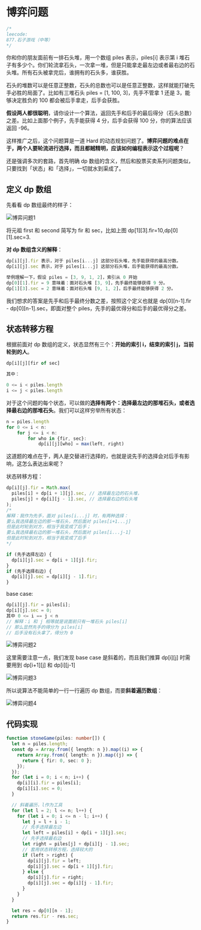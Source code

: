 # 博弈问题

```typescript
/*
leecode:
877.石子游戏（中等）
*/
```

你和你的朋友面前有一排石头堆，用一个数组 piles 表示，piles[i] 表示第 i 堆石子有多少个。你们轮流拿石头，一次拿一堆，但是只能拿走最左边或者最右边的石头堆。所有石头被拿完后，谁拥有的石头多，谁获胜。

石头的堆数可以是任意正整数，石头的总数也可以是任意正整数，这样就能打破先手必胜的局面了。比如有三堆石头 piles = [1, 100, 3]，先手不管拿 1 还是 3，能够决定胜负的 100 都会被后手拿走，后手会获胜。

**假设两人都很聪明**，请你设计一个算法，返回先手和后手的最后得分（石头总数）之差。比如上面那个例子，先手能获得 4 分，后手会获得 100 分，你的算法应该返回 -96。

这样推广之后，这个问题算是一道 Hard 的动态规划问题了。**博弈问题的难点在于，两个人要轮流进行选择，而且都贼精明，应该如何编程表示这个过程呢**？

还是强调多次的套路，首先明确 dp 数组的含义，然后和股票买卖系列问题类似，只要找到「状态」和「选择」，一切就水到渠成了。

## 定义 dp 数组

先看看 dp 数组最终的样子：

![博弈问题1](../../../../resource/blogs/images/algorithm/博弈问题1.png)

将元祖 first 和 second 简写为 fir 和 sec，比如上图 dp[1][3].fir=10,dp[0][1].sec=3.

**对 dp 数组含义的解释**：

```typescript
dp[i][j].fir 表示，对于 piles[i...j] 这部分石头堆，先手能获得的最高分数。
dp[i][j].sec 表示，对于 piles[i...j] 这部分石头堆，后手能获得的最高分数。

举例理解一下，假设 piles = [3, 9, 1, 2]，索引从 0 开始
dp[0][1].fir = 9 意味着：面对石头堆 [3, 9]，先手最终能够获得 9 分。
dp[1][3].sec = 2 意味着：面对石头堆 [9, 1, 2]，后手最终能够获得 2 分。
```

我们想求的答案是先手和后手最终分数之差，按照这个定义也就是 dp[0][n-1].fir - dp[0][n-1].sec，即面对整个 piles，先手的最优得分和后手的最优得分之差。

## 状态转移方程

根据前面对 dp 数组的定义，状态显然有三个：**开始的索引 i，结束的索引 j，当前轮到的人**。

```typescript
dp[i][j][fir of sec]

其中：

0 <= i < piles.length
i <= j < piles.length
```

对于这个问题的每个状态，可以做的**选择有两个：选择最左边的那堆石头，或者选择最右边的那堆石头**。我们可以这样穷举所有状态：

```typescript
n = piles.length
for 0 <= i < n:
    for j <= i < n:
        for who in {fir, sec}:
            dp[i][j][who] = max(left, right)
```

这道题的难点在于，两人是交替进行选择的，也就是说先手的选择会对后手有影响，这怎么表达出来呢？

状态转移方程：

```typescript
dp[i][j].fir = Math.max(
  piles[i] + dp[i + 1][j].sec, // 选择最左边的石头堆，
  piles[j] + dp[i][j - 1].sec, // 选择最右边的石头堆
);
/*
解释：我作为先手，面对 piles[i...j] 时，有两种选择：
要么我选择最左边的那一堆石头，然后面对 piles[i+1...j]
但是此时轮到对方，相当于我变成了后手；
要么我选择最右边的那一堆石头，然后面对 piles[i...j-1]
但是此时轮到对方，相当于我变成了后手
*/

if (先手选择左边) {
  dp[i][j].sec = dp[i + 1][j].fir;
}
if (先手选择右边) {
  dp[i][j].sec = dp[i][j - 1].fir;
}
```

base case:

```typescript
dp[i][j].fir = piles[i];
dp[i][j].sec = 0;
其中 0 <= i == j < n
// 解释：i 和 j 相等就是说面前只有一堆石头 piles[i]
// 那么显然先手的得分为 piles[i]
// 后手没有石头拿了，得分为 0
```

![博弈问题2](../../../../resource/blogs/images/algorithm/博弈问题2.png)

这里需要注意一点，我们发现 base case 是斜着的，而且我们推算 dp[i][j] 时需要用到 dp[i+1][j] 和 dp[i][j-1]

![博弈问题3](../../../../resource/blogs/images/algorithm/博弈问题3.png)

所以说算法不能简单的一行一行遍历 dp 数组，而要**斜着遍历数组**：

![博弈问题4](../../../../resource/blogs/images/algorithm/博弈问题4.png)

## 代码实现

```typescript
function stoneGame(piles: number[]) {
  let n = piles.length;
  const dp = Array.from({ length: n }).map((i) => {
    return Array.from({ length: n }).map((j) => {
      return { fir: 0, sec: 0 };
    });
  });
  for (let i = 0; i < n; i++) {
    dp[i][i].fir = piles[i];
    dp[i][i].sec = 0;
  }

  // 斜着遍历，l作为工具
  for (let l = 2; l <= n; l++) {
    for (let i = 0; i <= n - l; i++) {
      let j = l + i - 1;
      // 先手选择最左边
      let left = piles[i] + dp[i + 1][j].sec;
      // 先手选择最右边
      let right = piles[j] + dp[i][j - 1].sec;
      // 套用状态转移方程，选择较大的
      if (left > right) {
        dp[i][j].fir = left;
        dp[i][j].sec = dp[i + 1][j].fir;
      } else {
        dp[i][j].fir = right;
        dp[i][j].sec = dp[i][j - 1].fir;
      }
    }
  }

  let res = dp[0][n - 1];
  return res.fir - res.sec;
}
```
